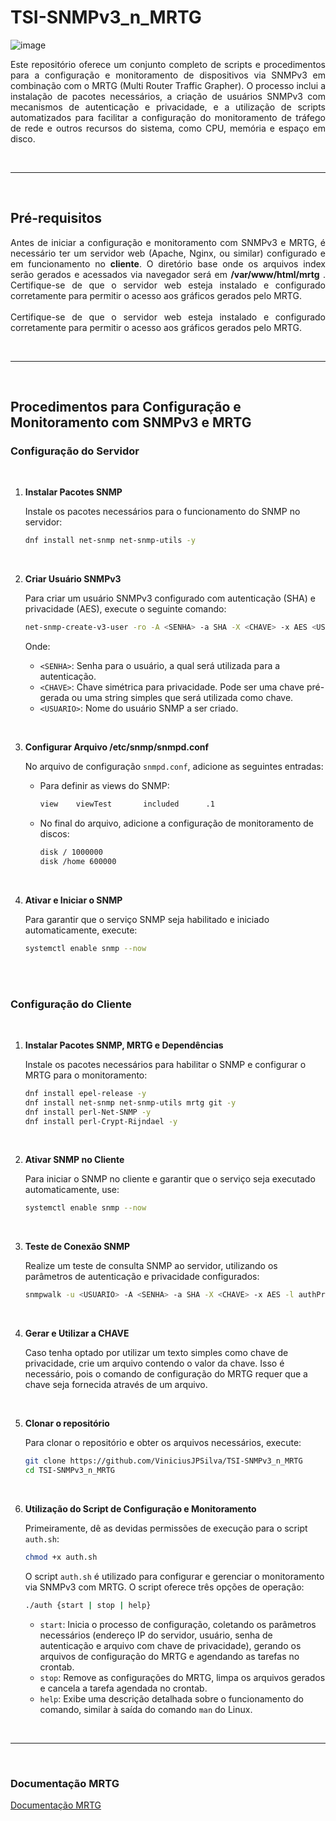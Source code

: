 
# TSI-SNMPv3_n_MRTG

![image](https://github.com/user-attachments/assets/df1b2832-079e-46b6-a805-ca75cc17b4e8)


<div align="justify">
  Este repositório oferece um conjunto completo de scripts e procedimentos para a configuração e monitoramento de dispositivos via SNMPv3 em combinação com o MRTG (Multi Router Traffic Grapher). O processo inclui a instalação de pacotes necessários, a criação de usuários SNMPv3 com mecanismos de autenticação e privacidade, e a utilização de scripts automatizados para facilitar a configuração do monitoramento de tráfego de rede e outros recursos do sistema, como CPU, memória e espaço em disco.
</div>

<br><hr><br>

## Pré-requisitos

<div align="justify">
  Antes de iniciar a configuração e monitoramento com SNMPv3 e MRTG, é necessário ter um servidor web (Apache, Nginx, ou similar) configurado e em funcionamento no <strong>cliente</strong>. O diretório base onde os arquivos index serão gerados e acessados via navegador será em <strong>/var/www/html/mrtg</strong> . Certifique-se de que o servidor web esteja instalado e configurado corretamente para permitir o acesso aos gráficos gerados pelo MRTG.
<br><br>
Certifique-se de que o servidor web esteja instalado e configurado corretamente para permitir o acesso aos gráficos gerados pelo MRTG.
</div>

<br><hr><br>

## Procedimentos para Configuração e Monitoramento com SNMPv3 e MRTG

### Configuração do Servidor

<br>

1. **Instalar Pacotes SNMP**

   Instale os pacotes necessários para o funcionamento do SNMP no servidor:

   ```bash
   dnf install net-snmp net-snmp-utils -y
   ```

<br>

2. **Criar Usuário SNMPv3**

   Para criar um usuário SNMPv3 configurado com autenticação (SHA) e privacidade (AES), execute o seguinte comando:

   ```bash
   net-snmp-create-v3-user -ro -A <SENHA> -a SHA -X <CHAVE> -x AES <USUARIO>
   ```

   Onde:
   - `<SENHA>`: Senha para o usuário, a qual será utilizada para a autenticação.
   - `<CHAVE>`: Chave simétrica para privacidade. Pode ser uma chave pré-gerada ou uma string simples que será utilizada como chave.
   - `<USUARIO>`: Nome do usuário SNMP a ser criado.

<br>

3. **Configurar Arquivo /etc/snmp/snmpd.conf**

   No arquivo de configuração `snmpd.conf`, adicione as seguintes entradas:

   - Para definir as views do SNMP:

     ```bash
     view    viewTest       included      .1
     ```

   - No final do arquivo, adicione a configuração de monitoramento de discos:

     ```bash
     disk / 1000000
     disk /home 600000
     ```

<br>

4. **Ativar e Iniciar o SNMP**

   Para garantir que o serviço SNMP seja habilitado e iniciado automaticamente, execute:

   ```bash
   systemctl enable snmp --now
   ```

<br><br>

### Configuração do Cliente

<br>

1. **Instalar Pacotes SNMP, MRTG e Dependências**

   Instale os pacotes necessários para habilitar o SNMP e configurar o MRTG para o monitoramento:

   ```bash
   dnf install epel-release -y
   dnf install net-snmp net-snmp-utils mrtg git -y
   dnf install perl-Net-SNMP -y
   dnf install perl-Crypt-Rijndael -y
   ```

<br>

2. **Ativar SNMP no Cliente**

   Para iniciar o SNMP no cliente e garantir que o serviço seja executado automaticamente, use:

   ```bash
   systemctl enable snmp --now
   ```

<br>

3. **Teste de Conexão SNMP**

   Realize um teste de consulta SNMP ao servidor, utilizando os parâmetros de autenticação e privacidade configurados:

   ```bash
   snmpwalk -u <USUARIO> -A <SENHA> -a SHA -X <CHAVE> -x AES -l authPriv <IP DO SERVER> -v3 .
   ```

<br>

4. **Gerar e Utilizar a CHAVE**

    Caso tenha optado por utilizar um texto simples como chave de privacidade, crie um arquivo contendo o valor da chave. Isso é necessário, pois o comando de configuração do MRTG requer que a chave seja fornecida através de um arquivo.

<br>

5. **Clonar o repositório**

    Para clonar o repositório e obter os arquivos necessários, execute:

    ```bash
    git clone https://github.com/ViniciusJPSilva/TSI-SNMPv3_n_MRTG
    cd TSI-SNMPv3_n_MRTG
    ```

<br>

6. **Utilização do Script de Configuração e Monitoramento**

    Primeiramente, dê as devidas permissões de execução para o script `auth.sh`:

    ```bash
    chmod +x auth.sh
    ```

   O script `auth.sh` é utilizado para configurar e gerenciar o monitoramento via SNMPv3 com MRTG. O script oferece três opções de operação:

   ```bash
   ./auth {start | stop | help}
   ```

   - `start`: Inicia o processo de configuração, coletando os parâmetros necessários (endereço IP do servidor, usuário, senha de autenticação e arquivo com chave de privacidade), gerando os arquivos de configuração do MRTG e agendando as tarefas no crontab.
   - `stop`: Remove as configurações do MRTG, limpa os arquivos gerados e cancela a tarefa agendada no crontab.
   - `help`: Exibe uma descrição detalhada sobre o funcionamento do comando, similar à saída do comando `man` do Linux.

<br><hr><br>

### Documentação MRTG

[Documentação MRTG](https://oss.oetiker.ch/mrtg/doc/)
